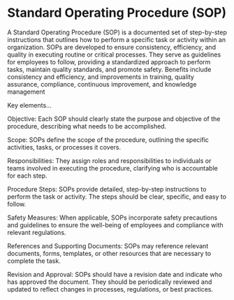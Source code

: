 # Standard Operating Procedure (SOP)

A Standard Operating Procedure (SOP) is a documented set of step-by-step instructions that outlines how to perform a specific task or activity within an organization. SOPs are developed to ensure consistency, efficiency, and quality in executing routine or critical processes. They serve as guidelines for employees to follow, providing a standardized approach to perform tasks, maintain quality standards, and promote safety. Benefits include consistency and efficiency, and improvements in training, quality assurance, compliance, continuous improvement, and knowledge management

Key elements…

Objective: Each SOP should clearly state the purpose and objective of the procedure, describing what needs to be accomplished.

Scope: SOPs define the scope of the procedure, outlining the specific activities, tasks, or processes it covers.

Responsibilities: They assign roles and responsibilities to individuals or teams involved in executing the procedure, clarifying who is accountable for each step.

Procedure Steps: SOPs provide detailed, step-by-step instructions to perform the task or activity. The steps should be clear, specific, and easy to follow.

Safety Measures: When applicable, SOPs incorporate safety precautions and guidelines to ensure the well-being of employees and compliance with relevant regulations.

References and Supporting Documents: SOPs may reference relevant documents, forms, templates, or other resources that are necessary to complete the task.

Revision and Approval: SOPs should have a revision date and indicate who has approved the document. They should be periodically reviewed and updated to reflect changes in processes, regulations, or best practices.
